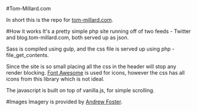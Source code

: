 #Tom-Millard.com

In short this is the repo for [tom-millard.com](http://tom-millard.com).

#How it works
It's a pretty simple php site running off of two feeds - Twitter and blog.tom-millard.com, both served up as json.

Sass is compiled using gulp, and the css file is served up using php - file_get_contents.

Since the site is so small placing all the css in the header will stop any render blocking. [Font Awesome](http://fortawesome.github.io/Font-Awesome/) is used for icons, however the css has all icons from this library which is not ideal.

The javascript is built on top of vanilla.js, for simple scrolling.

#Images
Imagery is provided by [Andrew Foster](http://www.andrewfosterdesign.com/).